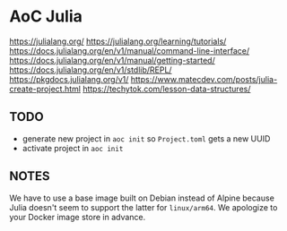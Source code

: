 # AoC Julia

<https://julialang.org/>
<https://julialang.org/learning/tutorials/>
<https://docs.julialang.org/en/v1/manual/command-line-interface/>
<https://docs.julialang.org/en/v1/manual/getting-started/>
<https://docs.julialang.org/en/v1/stdlib/REPL/>
<https://pkgdocs.julialang.org/v1/>
<https://www.matecdev.com/posts/julia-create-project.html>
<https://techytok.com/lesson-data-structures/>

## TODO

- generate new project in `aoc init` so `Project.toml` gets a new UUID
- activate project in `aoc init`

## NOTES

We have to use a base image built on Debian instead of Alpine because Julia doesn't seem to support the latter for `linux/arm64`.
We apologize to your Docker image store in advance.
